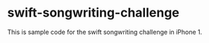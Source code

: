 # swift-songwriting-challenge
This is sample code for the swift songwriting challenge in iPhone 1. 
